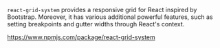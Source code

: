`react-grid-system` provides a responsive grid for React inspired by Bootstrap. Moreover, it has various additional powerful features, such as setting breakpoints and gutter widths through React's context.

https://www.npmjs.com/package/react-grid-system